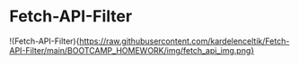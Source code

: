 # Fetch-API-Filter
!(Fetch-API-Filter){https://raw.githubusercontent.com/kardelenceltik/Fetch-API-Filter/main/BOOTCAMP_HOMEWORK/img/fetch_api_img.png}
